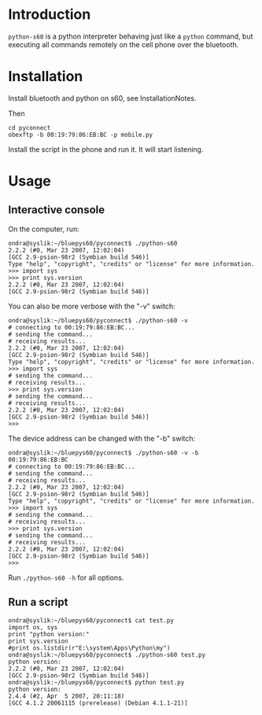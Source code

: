 # Introduction #

`python-s60` is a python interpreter behaving just like a `python` command, but executing all commands remotely on the cell phone over the bluetooth.

# Installation #

Install bluetooth and python on s60, see InstallationNotes.

Then
```
cd pyconnect
obexftp -b 00:19:79:86:EB:BC -p mobile.py
```
Install the script in the phone and run it. It will start listening.

# Usage #

## Interactive console ##

On the computer, run:

```
ondra@syslik:~/bluepys60/pyconnect$ ./python-s60
2.2.2 (#0, Mar 23 2007, 12:02:04)
[GCC 2.9-psion-98r2 (Symbian build 546)]
Type "help", "copyright", "credits" or "license" for more information.
>>> import sys
>>> print sys.version
2.2.2 (#0, Mar 23 2007, 12:02:04)
[GCC 2.9-psion-98r2 (Symbian build 546)]
```

You can also be more verbose with the "-v" switch:
```
ondra@syslik:~/bluepys60/pyconnect$ ./python-s60 -v
# connecting to 00:19:79:86:EB:BC...
# sending the command...
# receiving results...
2.2.2 (#0, Mar 23 2007, 12:02:04)
[GCC 2.9-psion-98r2 (Symbian build 546)]
Type "help", "copyright", "credits" or "license" for more information.
>>> import sys
# sending the command...
# receiving results...
>>> print sys.version
# sending the command...
# receiving results...
2.2.2 (#0, Mar 23 2007, 12:02:04)
[GCC 2.9-psion-98r2 (Symbian build 546)]
>>>
```

The device address can be changed with the "-b" switch:
```
ondra@syslik:~/bluepys60/pyconnect$ ./python-s60 -v -b 00:19:79:86:EB:BC
# connecting to 00:19:79:86:EB:BC...
# sending the command...
# receiving results...
2.2.2 (#0, Mar 23 2007, 12:02:04)
[GCC 2.9-psion-98r2 (Symbian build 546)]
Type "help", "copyright", "credits" or "license" for more information.
>>> import sys
# sending the command...
# receiving results...
>>> print sys.version
# sending the command...
# receiving results...
2.2.2 (#0, Mar 23 2007, 12:02:04)
[GCC 2.9-psion-98r2 (Symbian build 546)]
>>>
```

Run `./python-s60 -h` for all options.

## Run a script ##

```
ondra@syslik:~/bluepys60/pyconnect$ cat test.py
import os, sys
print "python version:"
print sys.version
#print os.listdir(r"E:\system\Apps\Python\my")
ondra@syslik:~/bluepys60/pyconnect$ ./python-s60 test.py
python version:
2.2.2 (#0, Mar 23 2007, 12:02:04)
[GCC 2.9-psion-98r2 (Symbian build 546)]
ondra@syslik:~/bluepys60/pyconnect$ python test.py
python version:
2.4.4 (#2, Apr  5 2007, 20:11:18)
[GCC 4.1.2 20061115 (prerelease) (Debian 4.1.1-21)]
```